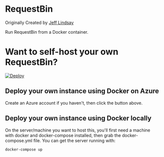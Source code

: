 # RequestBin

Originally Created by [Jeff Lindsay](http://progrium.com)

Run RequestBin from a Docker container.

Want to self-host your own RequestBin?
=====================

[![Deploy](http://azuredeploy.net/deploybutton.png)](https://portal.azure.com/#create/Microsoft.Template/uri/https%3A%2F%2Fraw.githubusercontent.com%2Frdreher%2Frequestbininazure%2Fmaster%2Fazuredeploy.json)

## Deploy your own instance using Docker on Azure

Create an Azure account if you haven't, then click the button above.

## Deploy your own instance using Docker locally

On the server/machine you want to host this, you'll first need a machine with
docker and docker-compose installed, then grab the docker-compose.yml file. You can
get the server running with:

`docker-compose up`
